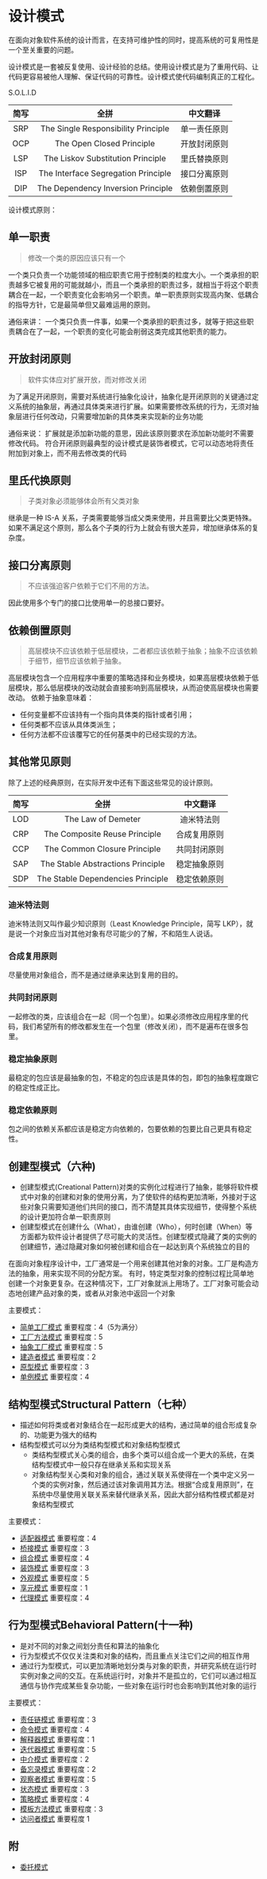 # 设计模式

在面向对象软件系统的设计而言，在支持可维护性的同时，提高系统的可复用性是一个至关重要的问题。

设计模式是一套被反复使用、设计经验的总结。使用设计模式是为了重用代码、让代码更容易被他人理解、保证代码的可靠性。设计模式使代码编制真正的工程化。

S.O.L.I.D

|简写|全拼|中文翻译|
|:--:|:--:|:--:|
| SRP|The Single Responsibility Principle|单一责任原则|
| OCP|The Open Closed Principle|开放封闭原则|
| LSP|The Liskov Substitution Principle|里氏替换原则|
| ISP|The Interface Segregation Principle|接口分离原则|
| DIP|The Dependency Inversion Principle|依赖倒置原则|

设计模式原则：

## 单一职责

> 修改一个类的原因应该只有一个

一个类只负责一个功能领域的相应职责它用于控制类的粒度大小。一个类承担的职责越多它被复用的可能就越小，而且一个类承担的职责过多，就相当于将这个职责耦合在一起，一个职责变化会影响另一个职责。单一职责原则实现高内聚、低耦合的指导方针，它是最简单但又最难运用的原则。

通俗来讲：
一个类只负责一件事，如果一个类承担的职责过多，就等于把这些职责耦合在了一起，一个职责的变化可能会削弱这类完成其他职责的能力。

## 开放封闭原则

> 软件实体应对扩展开放，而对修改关闭

为了满足开闭原则，需要对系统进行抽象化设计，抽象化是开闭原则的关键通过定义系统的抽象层，再通过具体类来进行扩展。如果需要修改系统的行为，无须对抽象层进行任何改动，只需要增加新的具体类来实现新的业务功能

通俗来说：
扩展就是添加新功能的意思，因此该原则要求在添加新功能时不需要修改代码。
符合开闭原则最典型的设计模式是装饰者模式，它可以动态地将责任附加到对象上，而不用去修改类的代码

## 里氏代换原则

> 子类对象必须能够体会所有父类对象

继承是一种 IS-A 关系，子类需要能够当成父类来使用，并且需要比父类更特殊。
如果不满足这个原则，那么各个子类的行为上就会有很大差异，增加继承体系的复杂度。

## 接口分离原则

> 不应该强迫客户依赖于它们不用的方法。

因此使用多个专门的接口比使用单一的总接口要好。

## 依赖倒置原则

> 高层模块不应该依赖于低层模块，二者都应该依赖于抽象；抽象不应该依赖于细节，细节应该依赖于抽象。

高层模块包含一个应用程序中重要的策略选择和业务模块，如果高层模块依赖于低层模块，那么低层模块的改动就会直接影响到高层模块，从而迫使高层模块也需要改动。
依赖于抽象意味着：

* 任何变量都不应该持有一个指向具体类的指针或者引用；
* 任何类都不应该从具体类派生；
* 任何方法都不应该覆写它的任何基类中的已经实现的方法。

## 其他常见原则

除了上述的经典原则，在实际开发中还有下面这些常见的设计原则。

|简写|全拼|中文翻译|
|:--:|:--:|:--:|
|LOD|The Law of Demeter|迪米特法则|
|CRP|The Composite Reuse Principle|合成复用原则|
|CCP|The Common Closure Principle|共同封闭原则|
|SAP|The Stable Abstractions Principle|稳定抽象原则|
|SDP|The Stable Dependencies Principle|稳定依赖原则|

### 迪米特法则

迪米特法则又叫作最少知识原则（Least Knowledge Principle，简写 LKP），就是说一个对象应当对其他对象有尽可能少的了解，不和陌生人说话。

### 合成复用原则

尽量使用对象组合，而不是通过继承来达到复用的目的。

### 共同封闭原则

一起修改的类，应该组合在一起（同一个包里）。如果必须修改应用程序里的代码，我们希望所有的修改都发生在一个包里（修改关闭），而不是遍布在很多包里。

### 稳定抽象原则

最稳定的包应该是最抽象的包，不稳定的包应该是具体的包，即包的抽象程度跟它的稳定性成正比。

### 稳定依赖原则

包之间的依赖关系都应该是稳定方向依赖的，包要依赖的包要比自己更具有稳定性。

## 创建型模式（六种)

* 创建型模式(Creational Pattern)对类的实例化过程进行了抽象，能够将软件模式中对象的创建和对象的使用分离，为了使软件的结构更加清晰，外接对于这些对象只需要知道他们共同的接口，而不清楚其具体实现细节，使得整个系统的设计更加符合单一职责原则
* 创建型模式在创建什么（What），由谁创建（Who），何时创建（When）等方面都为软件设计者提供了尽可能大的灵活性。创建型模式隐藏了类的实例的创建细节，通过隐藏对象如何被创建和组合在一起达到真个系统独立的目的

在面向对象程序设计中，工厂通常是一个用来创建其他对象的对象。工厂是构造方法的抽象，用来实现不同的分配方案。
有时，特定类型对象的控制过程比简单地创建一个对象更复杂。在这种情况下，工厂对象就派上用场了。工厂对象可能会动态地创建产品对象的类，或者从对象池中返回一个对象

主要模式：

* [简单工厂模式](simplefactory.md) 重要程度：4（5为满分）
* [工厂方法模式](factorymethod.md) 重要程度：5
* [抽象工厂模式](abstractfactory.md) 重要程度：5
* [建造者模式](build.md) 重要程度：2
* [原型模式](prototype.md) 重要程度：3
* [单例模式](singleton.md) 重要程度：4

## 结构型模式Structural Pattern（七种）

* 描述如何将类或者对象结合在一起形成更大的结构，通过简单的组合形成复杂的、功能更为强大的结构
* 结构型模式可以分为类结构型模式和对象结构型模式
  * 类结构型模式关心类的组合，由多个类可以组合成一个更大的系统，在类结构型模式中一般只存在继承关系和实现关系
  * 对象结构型关心类和对象的组合，通过关联关系使得在一个类中定义另一个类的实例对象，然后通过该对象调用其方法。根据“合成复用原则”，在系统中尽量使用关联关系来替代继承关系，因此大部分结构性模式都是对象结构型模式

主要模式：

* [适配器模式](adapter.md) 重要程度：4
* [桥接模式](bridge.md) 重要程度：3
* [组合模式](composite.md) 重要程度：4
* [装饰模式](decorator.md) 重要程度：3
* [外观模式](facade.md) 重要程度：5
* [享元模式](flyweight.md) 重要程度：1
* [代理模式](proxy.md) 重要程度：4

## 行为型模式Behavioral Pattern(十一种)

* 是对不同的对象之间划分责任和算法的抽象化
* 行为型模式不仅仅关注类和对象的结构，而且重点关注它们之间的相互作用
* 通过行为型模式，可以更加清晰地划分类与对象的职责，并研究系统在运行时实例对象之间的交互。在系统运行时，对象并不是孤立的，它们可以通过相互通信与协作完成某些复杂功能，一些对象在运行时也会影响到其他对象的运行

主要模式：

* [责任链模式](chainofresponsibility.md) 重要程度：3
* [命令模式](command.md) 重要程度：4
* [解释器模式](interpreter.md) 重要程度：1
* [迭代器模式](inerator.md) 重要程度：5
* [中介模式](mediator.md) 重要程度：2
* [备忘录模式](memento.md) 重要程度：2
* [观察者模式](observer.md) 重要程度：5
* [状态模式](state.md) 重要程度：3
* [策略模式](strategy.md) 重要程度：4
* [模板方法模式](templatemethod.md) 重要程度：3
* [访问者模式](visitor.md) 重要程度 1

## 附

* [委托模式](delegation.md)
